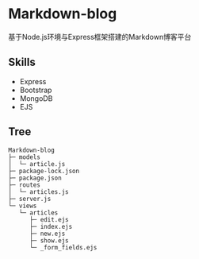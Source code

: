 # Markdown-blog
基于Node.js环境与Express框架搭建的Markdown博客平台

## Skills
- Express
- Bootstrap
- MongoDB
- EJS

## Tree
```
Markdown-blog
├─ models
│  └─ article.js
├─ package-lock.json
├─ package.json
├─ routes
│  └─ articles.js
├─ server.js
└─ views
   └─ articles
      ├─ edit.ejs
      ├─ index.ejs
      ├─ new.ejs
      ├─ show.ejs
      └─ _form_fields.ejs

```